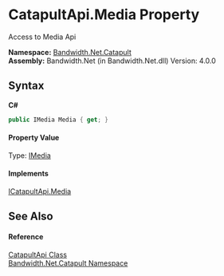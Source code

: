 ﻿# CatapultApi.Media Property 
 

Access to Media Api

**Namespace:**&nbsp;<a href ="N_Bandwidth_Net_Catapult.md">Bandwidth.Net.Catapult</a><br />**Assembly:**&nbsp;Bandwidth.Net (in Bandwidth.Net.dll) Version: 4.0.0

## Syntax

**C#**<br />
``` C#
public IMedia Media { get; }
```


#### Property Value
Type: <a href ="T_Bandwidth_Net_Catapult_IMedia.md">IMedia</a>

#### Implements
<a href ="P_Bandwidth_Net_Catapult_ICatapultApi_Media.md">ICatapultApi.Media</a><br />

## See Also


#### Reference
<a href ="T_Bandwidth_Net_Catapult_CatapultApi.md">CatapultApi Class</a><br /><a href ="N_Bandwidth_Net_Catapult.md">Bandwidth.Net.Catapult Namespace</a><br />